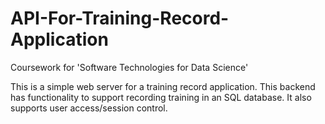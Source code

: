 # API-For-Training-Record-Application
Coursework for 'Software Technologies for Data Science'

This is a simple web server for a training record application.
This backend has functionality to support recording training in an SQL database. 
It also supports user access/session control.

